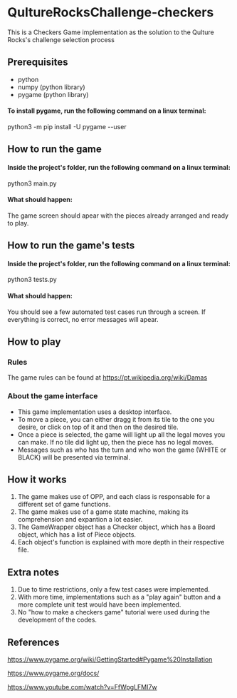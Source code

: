# QultureRocksChallenge-checkers
This is a Checkers Game implementation as the solution to the Qulture Rocks's challenge selection process

## Prerequisites
- python
- numpy (python library)
- pygame (python library)

#### To install pygame, run the following command on a linux terminal:
python3 -m pip install -U pygame --user

## How to run the game
#### Inside the project's folder, run the following command on a linux terminal:
python3 main.py
#### What should happen:
The game screen should apear with the pieces already arranged and ready to play.

## How to run the game's tests
#### Inside the project's folder, run the following command on a linux terminal:
python3 tests.py
#### What should happen:
You should see a few automated test cases run through a screen. If everything is correct, no error messages will apear.

## How to play
### Rules
The game rules can be found at https://pt.wikipedia.org/wiki/Damas
### About the game interface
- This game implementation uses a desktop interface.
- To move a piece, you can either dragg it from its tile to the one you desire, or click on top of it and then on the desired tile.
- Once a piece is selected, the game will light up all the legal moves you can make. If no tile did light up, then the piece has no legal moves.
- Messages such as who has the turn and who won the game (WHITE or BLACK) will be presented via terminal.

## How it works
1. The game makes use of OPP, and each class is responsable for a different set of game functions.
2. The game makes use of a game state machine, making its comprehension and expantion a lot easier.
3. The GameWrapper object has a Checker object, which has a Board object, which has a list of Piece objects.
4. Each object's function is explained with more depth in their respective file.

## Extra notes
1. Due to time restrictions, only a few test cases were implemented.
2. With more time, implementations such as a "play again" button and a more complete unit test would have been implemented.
3. No "how to make a checkers game" tutorial were used during the development of the codes.

## References
https://www.pygame.org/wiki/GettingStarted#Pygame%20Installation

https://www.pygame.org/docs/

https://www.youtube.com/watch?v=FfWpgLFMI7w
